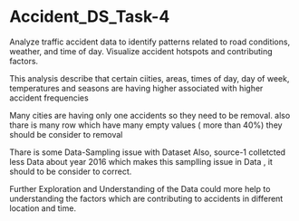 # Accident_DS_Task-4


Analyze traffic accident data to identify patterns related to road conditions, weather, and time of day. Visualize accident hotspots and contributing factors.

This analysis describe that certain ciities, areas, times of day, day of week, temperatures and seasons are having higher associated with higher accident frequencies

Many cities are having only one accidents so they need to be removal. also thare is many row which have many empty values ( more than 40%) they should be consider to removal

Thare is some Data-Sampling issue with Dataset Also, source-1 colletcted less Data about year 2016 which makes this samplling issue in Data , it should to be consider to correct.

Further Exploration and Understanding of the Data could more help to understanding the factors which are contributing to accidents in different location and time.

